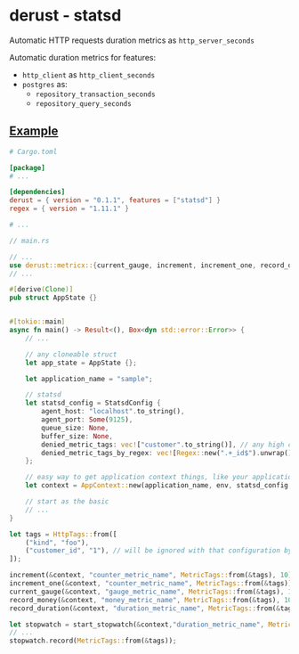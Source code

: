 # derust - statsd

Automatic HTTP requests duration metrics as `http_server_seconds`

Automatic duration metrics for features:
- `http_client` as `http_client_seconds`
- `postgres` as:
  - `repository_transaction_seconds`
  - `repository_query_seconds`

## [Example](https://github.com/deroldo/derust/tree/main/examples/metrics/statsd)

```toml
# Cargo.toml

[package]
# ...

[dependencies]
derust = { version = "0.1.1", features = ["statsd"] }
regex = { version = "1.11.1" }

# ...
```

```rust
// main.rs

// ...
use derust::metricx::{current_gauge, increment, increment_one, record_duration, record_money, start_stopwatch, MetricTags, StatsdConfig};
// ...

#[derive(Clone)]
pub struct AppState {}


#[tokio::main]
async fn main() -> Result<(), Box<dyn std::error::Error>> {
    // ...

    // any cloneable struct
    let app_state = AppState {};

    let application_name = "sample";

    // statsd
    let statsd_config = StatsdConfig {
        agent_host: "localhost".to_string(),
        agent_port: Some(9125),
        queue_size: None,
        buffer_size: None,
        denied_metric_tags: vec!["customer".to_string()], // any high cardinality http tags (log tags)
        denied_metric_tags_by_regex: vec![Regex::new(".+_id$").unwrap()], // any high cardinality http tags regex (log tags)
    };

    // easy way to get application context things, like your application state struct
    let context = AppContext::new(application_name, env, statsd_config, app_state)?;

    // start as the basic 
    // ... 
}
```

```rust
let tags = HttpTags::from([
    ("kind", "foo"),
    ("customer_id", "1"), // will be ignored with that configuration by `denied_metric_tags`
]);

increment(&context, "counter_metric_name", MetricTags::from(&tags), 10);
increment_one(&context, "counter_metric_name", MetricTags::from(&tags));
current_gauge(&context, "gauge_metric_name", MetricTags::from(&tags), 100.0);
record_money(&context, "money_metric_name", MetricTags::from(&tags), 100.0);
record_duration(&context, "duration_metric_name", MetricTags::from(&tags), 100.0);

let stopwatch = start_stopwatch(&context,"duration_metric_name", MetricTags::from(&tags));
// ...
stopwatch.record(MetricTags::from(&tags));
```